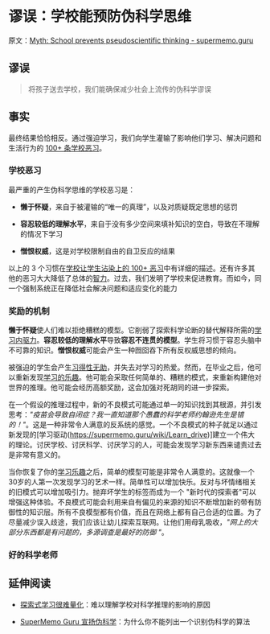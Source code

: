 # 谬误：学校能预防伪科学思维

原文：[Myth: School prevents pseudoscientific thinking - supermemo.guru](https://supermemo.guru/wiki/Myth:_School_prevents_pseudoscientific_thinking)

## 谬误

> 将孩子送去学校，我们能确保减少社会上流传的伪科学谬误

## 事实

最终结果恰恰相反。通过强迫学习，我们向学生灌输了影响他们学习、解决问题和生活行为的 [100+ 条学校恶习](https://supermemo.guru/wiki/100_bad_school_habits)。

### 学校恶习

最严重的产生伪科学思维的学校恶习是：

- **懒于怀疑**，来自于被灌输的“唯一的真理”，以及对质疑既定思想的惩罚

- **容忍较低的理解水平**，来自于没有多少空间来填补知识的空白，导致在不理解的情况下学习

- **憎恨权威**，这是对学校限制自由的自卫反应的结果

以上的 3 个习惯在[学校让学生沾染上的 100+ 恶习](https://supermemo.guru/wiki/100_bad_habits_learned_at_school)中有详细的描述。还有许多其他的恶习大大降低了总体的[智力](https://supermemo.guru/wiki/Intelligence)。过去，我们发明了学校来促进教育。而如今，同一个强制系统正在降低社会解决问题和适应变化的能力

### 奖励的机制

**懒于怀疑**使人们难以拒绝糟糕的模型。它削弱了探索科学论断的替代解释所需的[学习内驱力](https://supermemo.guru/wiki/Learn_drive)。**容忍较低的理解水平**导致**容忍不连贯的模型**。学生将习惯于容忍头脑中不可靠的知识。**憎恨权威**可能会产生一种囫囵吞下所有反权威思想的倾向。

被强迫的学生会产生[习得性无助](https://supermemo.guru/wiki/Learned_helplessness)，并失去对学习的热爱。然而，在毕业之后，他可以重新发现[学习的乐趣](https://supermemo.guru/wiki/Pleasure_of_learning)。他可能会采取任何简单的、糟糕的模式，来重新构建他对世界的推理。他可能会经历高额奖励，这会加强对死胡同的进一步探索。

在一个假设的推理过程中，新的不良模式可能通过单一的知识找到其根源，并引发思考：*"疫苗会导致自闭症？我一直知道那个愚蠢的科学老师约翰逊先生是错的！"*。这是一种非常令人满意的反系统的感觉。一个不良模式的种子就足以通过新发现的[学习驱动(https://supermemo.guru/wiki/Learn_drive)]建立一个伟大的理论。讨厌学校、讨厌科学、讨厌学习的人，可能会发现学习新东西来谴责过去是非常有意义的。

当你恢复了你的[学习乐趣](https://supermemo.guru/wiki/Pleasure_of_learning)之后，简单的模型可能是非常令人满意的。这就像一个30岁的人第一次发现学习的艺术一样。简单性可以增加快乐。反对与坏情绪相关的旧模式可以增加吸引力。抛弃坏学生的标签而成为一个 "新时代的探索者"可以增强这种体验。不良模式可能会利用来自有偏见的来源的知识不断增加新的带有防御性的知识层。所有不良模型都有价值，而且在网络上都有自己合适的位置。为了尽量减少误入歧途，我们应该让幼儿探索互联网。让他们用母乳吸收，*"网上的大部分东西都是有问题的，多源调查是最好的防御 "*。

### 好的科学老师

## 延伸阅读

- [探索式学习很难量化](https://supermemo.guru/wiki/Discovery_learning_is_hard_to_measure)：难以理解学校对科学推理的影响的原因

- [SuperMemo Guru 宣扬伪科学](https://supermemo.guru/wiki/SuperMemo_Guru_promotes_pseudoscience)：为什么你不能列出一个识别伪科学的算法